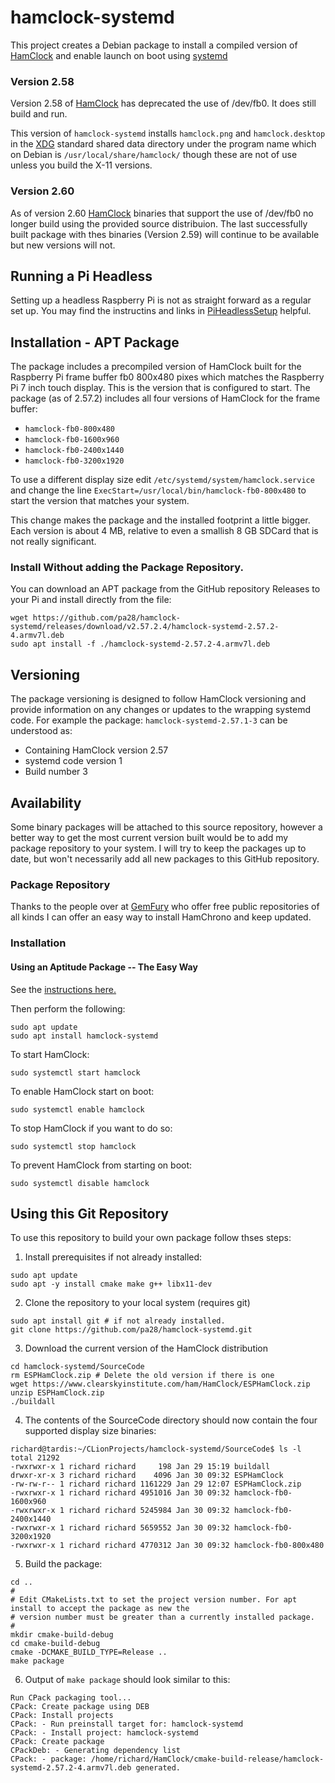 # hamclock-systemd

This project creates a Debian package to install a compiled version of
[HamClock](https://www.clearskyinstitute.com/ham/HamClock/) and enable
launch on boot using [systemd](https://www.freedesktop.org/wiki/Software/systemd/)

### Version 2.58

Version 2.58 of [HamClock](https://www.clearskyinstitute.com/ham/HamClock/) has
deprecated the use of /dev/fb0. It does still build and run.

This version of `hamclock-systemd` installs `hamclock.png` and `hamclock.desktop` in the
[XDG](https://specifications.freedesktop.org/basedir-spec/basedir-spec-latest.html) standard
shared data directory under the program name which on Debian is `/usr/local/share/hamclock/`
though these are not of use unless you build the X-11 versions.

### Version 2.60

As of version 2.60 [HamClock](https://www.clearskyinstitute.com/ham/HamClock/) binaries
that support the use of /dev/fb0 no longer build using the provided source distribuion.
The last successfully built package with thes binaries (Version 2.59) will continue to be
available but new versions will not.

## Running a Pi Headless

Setting up a headless Raspberry Pi is not as straight forward as a regular set up.
You may find the instructins and links in
[PiHeadlessSetup](https://github.com/pa28/hamclock-systemd/blob/main/PiHeadlessSetup.md)
helpful.

## Installation - APT Package

The package includes a precompiled version of HamClock built for the
Raspberry Pi frame buffer fb0 800x480 pixes which matches the Raspberry Pi
7 inch touch display. This is the version that is configured to start.
The package (as of 2.57.2) includes all four versions of HamClock for the
frame buffer:
* `hamclock-fb0-800x480`
* `hamclock-fb0-1600x960`
* `hamclock-fb0-2400x1440`
* `hamclock-fb0-3200x1920`

To use a different display size edit `/etc/systemd/system/hamclock.service`
and change the line `ExecStart=/usr/local/bin/hamclock-fb0-800x480` to
start the version that matches your system.

This change makes the package and the installed footprint a little bigger.
Each version is about 4 MB, relative to even a smallish 8 GB SDCard that is not
really significant.

### Install Without adding the Package Repository.

You can download an APT package from the GitHub repository Releases to your Pi and
install directly from the file:
```
wget https://github.com/pa28/hamclock-systemd/releases/download/v2.57.2.4/hamclock-systemd-2.57.2-4.armv7l.deb
sudo apt install -f ./hamclock-systemd-2.57.2-4.armv7l.deb
```

## Versioning

The package versioning is designed to follow HamClock versioning and
provide information on any changes or updates to the wrapping systemd
code. For example the package: `hamclock-systemd-2.57.1-3` can be
understood as:
* Containing HamClock version 2.57
* systemd code version 1
* Build number 3

## Availability

Some binary packages will be attached to this source repository, however
a better way to get the most current version built would be to add my
package repository to your system. I will try to keep the packages up
to date, but won't necessarily add all new packages to this GitHub
repository.

### Package Repository

Thanks to the people over at [GemFury](https://gemfury.com/) who offer
free public repositories of all kinds I can offer an easy way to 
install HamChrono and keep updated.

### Installation

#### Using an Aptitude Package -- The Easy Way

See the [instructions here.](https://pa28.github.io/Repository)

Then perform the following:
```
sudo apt update
sudo apt install hamclock-systemd
```
To start HamClock:
```
sudo systemctl start hamclock
```
To enable HamClock start on boot:
```
sudo systemctl enable hamclock
```
To stop HamClock if you want to do so:
```
sudo systemctl stop hamclock
```
To prevent HamClock from starting on boot:
```
sudo systemctl disable hamclock
```

## Using this Git Repository

To use this repository to build your own package follow thses steps:

1.  Install prerequisites if not already installed:
```
sudo apt update
sudo apt -y install cmake make g++ libx11-dev
```
2.  Clone the repository to your local system (requires git)
```
sudo apt install git # if not already installed.
git clone https://github.com/pa28/hamclock-systemd.git
```
3.  Download the current version of the HamClock distribution
```
cd hamclock-systemd/SourceCode
rm ESPHamClock.zip # Delete the old version if there is one
wget https://www.clearskyinstitute.com/ham/HamClock/ESPHamClock.zip
unzip ESPHamClock.zip
./buildall
```
4.  The contents of the SourceCode directory should now contain the four supported display size binaries:
```
richard@tardis:~/CLionProjects/hamclock-systemd/SourceCode$ ls -l
total 21292
-rwxrwxr-x 1 richard richard     198 Jan 29 15:19 buildall
drwxr-xr-x 3 richard richard    4096 Jan 30 09:32 ESPHamClock
-rw-rw-r-- 1 richard richard 1161229 Jan 29 12:07 ESPHamClock.zip
-rwxrwxr-x 1 richard richard 4951016 Jan 30 09:32 hamclock-fb0-1600x960
-rwxrwxr-x 1 richard richard 5245984 Jan 30 09:32 hamclock-fb0-2400x1440
-rwxrwxr-x 1 richard richard 5659552 Jan 30 09:32 hamclock-fb0-3200x1920
-rwxrwxr-x 1 richard richard 4770312 Jan 30 09:32 hamclock-fb0-800x480
```
5.  Build the package:
```
cd ..
#
# Edit CMakeLists.txt to set the project version number. For apt install to accept the package as new the
# version number must be greater than a currently installed package.
#
mkdir cmake-build-debug
cd cmake-build-debug
cmake -DCMAKE_BUILD_TYPE=Release ..
make package
```
6.  Output of `make package` should look similar to this:
```
Run CPack packaging tool...
CPack: Create package using DEB
CPack: Install projects
CPack: - Run preinstall target for: hamclock-systemd
CPack: - Install project: hamclock-systemd
CPack: Create package
CPackDeb: - Generating dependency list
CPack: - package: /home/richard/HamClock/cmake-build-release/hamclock-systemd-2.57.2-4.armv7l.deb generated.
```
